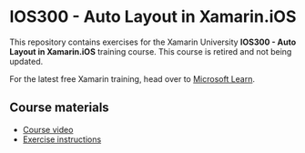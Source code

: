 # IOS300 - Auto Layout in Xamarin.iOS

This repository contains exercises for the Xamarin University **IOS300 - Auto Layout in Xamarin.iOS** training course. This course is retired and not being updated.

For the latest free Xamarin training, head over to [Microsoft Learn](https://aka.ms/learn-xamarin).

## Course materials

* [Course video](https://youtu.be/NdqNb6TkE78)
* [Exercise instructions](https://XamarinUniversity.github.io/IOS300/)
